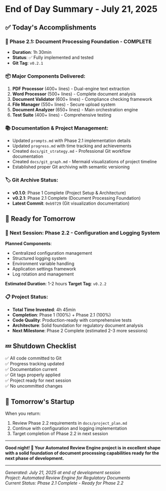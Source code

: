 # End of Day Summary - July 21, 2025

## ✅ Today's Accomplishments

### 🎯 **Phase 2.1: Document Processing Foundation - COMPLETE**
- **Duration**: 1h 30min
- **Status**: ✅ Fully implemented and tested
- **Git Tag**: `v0.2.1` 

### 📦 **Major Components Delivered**:
1. **PDF Processor** (400+ lines) - Dual-engine text extraction
2. **Word Processor** (500+ lines) - Complete document analysis  
3. **Document Validator** (600+ lines) - Compliance checking framework
4. **File Manager** (550+ lines) - Secure upload system
5. **Document Analyzer** (650+ lines) - Main orchestration engine
6. **Test Suite** (400+ lines) - Comprehensive testing

### 📚 **Documentation & Project Management**:
- Updated `prompts.md` with Phase 2.1 implementation details
- Updated `progress.md` with time tracking and achievements
- Created `docs/git_strategy.md` - Professional Git workflow documentation
- Created `docs/git_graph.md` - Mermaid visualizations of project timeline
- Established proper Git archiving with semantic versioning

### 🏷️ **Git Archive Status**:
- **v0.1.0**: Phase 1 Complete (Project Setup & Architecture)
- **v0.2.1**: Phase 2.1 Complete (Document Processing Foundation)
- **Latest Commit**: `0eb9729` (Git visualization documentation)

## 🚀 **Ready for Tomorrow**

### 🎯 **Next Session: Phase 2.2 - Configuration and Logging System**
**Planned Components**:
- Centralized configuration management
- Structured logging system  
- Environment variable handling
- Application settings framework
- Log rotation and management

**Estimated Duration**: 1-2 hours
**Target Tag**: `v0.2.2`

### 📋 **Project Status**:
- **Total Time Invested**: 4h 45min
- **Completion**: Phase 1 (100%) + Phase 2.1 (100%) 
- **Code Quality**: Production-ready with comprehensive tests
- **Architecture**: Solid foundation for regulatory document analysis
- **Next Milestone**: Phase 2 Complete (estimated 2-3 more sessions)

## 💤 **Shutdown Checklist**

✅ All code committed to Git  
✅ Progress tracking updated  
✅ Documentation current  
✅ Git tags properly applied  
✅ Project ready for next session  
✅ No uncommitted changes  

## 🌅 **Tomorrow's Startup**

When you return:
1. Review Phase 2.2 requirements in `docs/project_plan.md`
2. Continue with configuration and logging implementation
3. Target completion of Phase 2.2 in next session

---

**Good night! 🌙 Your Automated Review Engine project is in excellent shape with a solid foundation of document processing capabilities ready for the next phase of development.**

---

*Generated: July 21, 2025 at end of development session*  
*Project: Automated Review Engine for Regulatory Documents*  
*Current Status: Phase 2.1 Complete - Ready for Phase 2.2*
